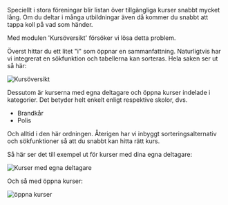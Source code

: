Speciellt i stora föreningar blir listan över tillgängliga kurser snabbt mycket lång. Om du deltar i många utbildningar även då kommer du snabbt att tappa koll på vad som händer.

Med modulen 'Kursöversikt' försöker vi lösa detta problem.

Överst hittar du ett litet "i" som öppnar en sammanfattning. Naturligtvis har vi integrerat en sökfunktion och tabellerna kan sorteras. Hela saken ser ut så här:

![Kursöversikt](./overview.png)

Dessutom är kurserna med egna deltagare och öppna kurser indelade i kategorier. Det betyder helt enkelt enligt respektive skolor, dvs.
* Brandkår
* Polis

Och alltid i den här ordningen. Återigen har vi inbyggt sorteringsalternativ och sökfunktioner så att du snabbt kan hitta rätt kurs.

Så här ser det till exempel ut för kurser med dina egna deltagare:

![Kurser med egna deltagare](./own.png)

Och så med öppna kurser:

![öppna kurser](./alliance.png)
